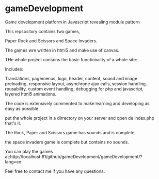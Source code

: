 # gameDevelopment

Game development platform in Javascript revealing module pattern

This repsository contains two games,

Paper Rock and Scissors and Space Invaders.

The games wre written in html5 and make use of canvas.

THe whole project contains the basic functionality of a whole site:

Includes:

Translations, pagemenus, logo, header, content, sound and image preloading, responsive layout, asynchrone ajax calls,
session handling, reusability, custom event handling, debugging for php and javascript, layered html5 animations.

The code is extensively commented to make learning and developing as easy as possible.

put the whole project in a dirrectory on your server and open de index.php that's it.

The Rock, Paper and Scissors game has sounds and is complete,

the space invaders game is complete but contains no sounds.

You can play the games at:http://localhost:81/github/gameDevelopment/gameDevelopment/?lang=en

Feel free to contact me if you have any questions.


